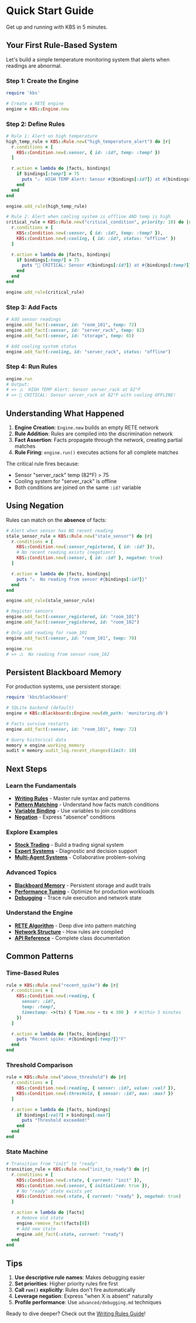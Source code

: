 # Quick Start Guide

Get up and running with KBS in 5 minutes.

## Your First Rule-Based System

Let's build a simple temperature monitoring system that alerts when readings are abnormal.

### Step 1: Create the Engine

```ruby
require 'kbs'

# Create a RETE engine
engine = KBS::Engine.new
```

### Step 2: Define Rules

```ruby
# Rule 1: Alert on high temperature
high_temp_rule = KBS::Rule.new("high_temperature_alert") do |r|
  r.conditions = [
    KBS::Condition.new(:sensor, { id: :id?, temp: :temp? })
  ]

  r.action = lambda do |facts, bindings|
    if bindings[:temp?] > 75
      puts "⚠️  HIGH TEMP Alert: Sensor #{bindings[:id?]} at #{bindings[:temp?]}°F"
    end
  end
end

engine.add_rule(high_temp_rule)

# Rule 2: Alert when cooling system is offline AND temp is high
critical_rule = KBS::Rule.new("critical_condition", priority: 10) do |r|
  r.conditions = [
    KBS::Condition.new(:sensor, { id: :id?, temp: :temp? }),
    KBS::Condition.new(:cooling, { id: :id?, status: "offline" })
  ]

  r.action = lambda do |facts, bindings|
    if bindings[:temp?] > 75
      puts "🚨 CRITICAL: Sensor #{bindings[:id?]} at #{bindings[:temp?]}°F with cooling OFFLINE!"
    end
  end
end

engine.add_rule(critical_rule)
```

### Step 3: Add Facts

```ruby
# Add sensor readings
engine.add_fact(:sensor, id: "room_101", temp: 72)
engine.add_fact(:sensor, id: "server_rack", temp: 82)
engine.add_fact(:sensor, id: "storage", temp: 65)

# Add cooling system status
engine.add_fact(:cooling, id: "server_rack", status: "offline")
```

### Step 4: Run Rules

```ruby
engine.run
# Output:
# => ⚠️  HIGH TEMP Alert: Sensor server_rack at 82°F
# => 🚨 CRITICAL: Sensor server_rack at 82°F with cooling OFFLINE!
```

## Understanding What Happened

1. **Engine Creation**: `Engine.new` builds an empty RETE network
2. **Rule Addition**: Rules are compiled into the discrimination network
3. **Fact Assertion**: Facts propagate through the network, creating partial matches
4. **Rule Firing**: `engine.run()` executes actions for all complete matches

The critical rule fires because:
- Sensor "server_rack" temp (82°F) > 75
- Cooling system for "server_rack" is offline
- Both conditions are joined on the same `:id?` variable

## Using Negation

Rules can match on the **absence** of facts:

```ruby
# Alert when sensor has NO recent reading
stale_sensor_rule = KBS::Rule.new("stale_sensor") do |r|
  r.conditions = [
    KBS::Condition.new(:sensor_registered, { id: :id? }),
    # No recent reading exists (negation!)
    KBS::Condition.new(:sensor, { id: :id? }, negated: true)
  ]

  r.action = lambda do |facts, bindings|
    puts "⚠️  No reading from sensor #{bindings[:id?]}"
  end
end

engine.add_rule(stale_sensor_rule)

# Register sensors
engine.add_fact(:sensor_registered, id: "room_101")
engine.add_fact(:sensor_registered, id: "room_102")

# Only add reading for room_101
engine.add_fact(:sensor, id: "room_101", temp: 70)

engine.run
# => ⚠️  No reading from sensor room_102
```

## Persistent Blackboard Memory

For production systems, use persistent storage:

```ruby
require 'kbs/blackboard'

# SQLite backend (default)
engine = KBS::Blackboard::Engine.new(db_path: 'monitoring.db')

# Facts survive restarts
engine.add_fact(:sensor, id: "room_101", temp: 72)

# Query historical data
memory = engine.working_memory
audit = memory.audit_log.recent_changes(limit: 10)
```

## Next Steps

### Learn the Fundamentals

- **[Writing Rules](guides/writing-rules.md)** - Master rule syntax and patterns
- **[Pattern Matching](guides/pattern-matching.md)** - Understand how facts match conditions
- **[Variable Binding](guides/variable-binding.md)** - Use variables to join conditions
- **[Negation](guides/negation.md)** - Express "absence" conditions

### Explore Examples

- **[Stock Trading](examples/stock-trading.md)** - Build a trading signal system
- **[Expert Systems](examples/expert-systems.md)** - Diagnostic and decision support
- **[Multi-Agent Systems](examples/multi-agent.md)** - Collaborative problem-solving

### Advanced Topics

- **[Blackboard Memory](guides/blackboard-memory.md)** - Persistent storage and audit trails
- **[Performance Tuning](advanced/performance.md)** - Optimize for production workloads
- **[Debugging](advanced/debugging.md)** - Trace rule execution and network state

### Understand the Engine

- **[RETE Algorithm](architecture/rete-algorithm.md)** - Deep dive into pattern matching
- **[Network Structure](architecture/network-structure.md)** - How rules are compiled
- **[API Reference](api/index.md)** - Complete class documentation

## Common Patterns

### Time-Based Rules

```ruby
rule = KBS::Rule.new("recent_spike") do |r|
  r.conditions = [
    KBS::Condition.new(:reading, {
      sensor: :id?,
      temp: :temp?,
      timestamp: ->(ts) { Time.now - ts < 300 }  # Within 5 minutes
    })
  ]

  r.action = lambda do |facts, bindings|
    puts "Recent spike: #{bindings[:temp?]}°F"
  end
end
```

### Threshold Comparison

```ruby
rule = KBS::Rule.new("above_threshold") do |r|
  r.conditions = [
    KBS::Condition.new(:reading, { sensor: :id?, value: :val? }),
    KBS::Condition.new(:threshold, { sensor: :id?, max: :max? })
  ]

  r.action = lambda do |facts, bindings|
    if bindings[:val?] > bindings[:max?]
      puts "Threshold exceeded!"
    end
  end
end
```

### State Machine

```ruby
# Transition from "init" to "ready"
transition_rule = KBS::Rule.new("init_to_ready") do |r|
  r.conditions = [
    KBS::Condition.new(:state, { current: "init" }),
    KBS::Condition.new(:sensor, { initialized: true }),
    # No "ready" state exists yet
    KBS::Condition.new(:state, { current: "ready" }, negated: true)
  ]

  r.action = lambda do |facts|
    # Remove old state
    engine.remove_fact(facts[0])
    # Add new state
    engine.add_fact(:state, current: "ready")
  end
end
```

## Tips

1. **Use descriptive rule names**: Makes debugging easier
2. **Set priorities**: Higher priority rules fire first
3. **Call `run()` explicitly**: Rules don't fire automatically
4. **Leverage negation**: Express "when X is absent" naturally
5. **Profile performance**: Use `advanced/debugging.md` techniques

Ready to dive deeper? Check out the [Writing Rules Guide](guides/writing-rules.md)!
